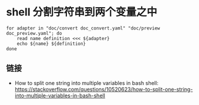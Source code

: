 # shell 分割字符串到两个变量之中

[//]: <> (shell, read)

```shell
for adapter in "doc/convert doc_convert.yaml" "doc/preview doc_preview.yaml"; do
    read name definition <<< ${adapter}
    echo ${name} ${definition}
done
```

## 链接

- How to split one string into multiple variables in bash shell: <https://stackoverflow.com/questions/10520623/how-to-split-one-string-into-multiple-variables-in-bash-shell>
